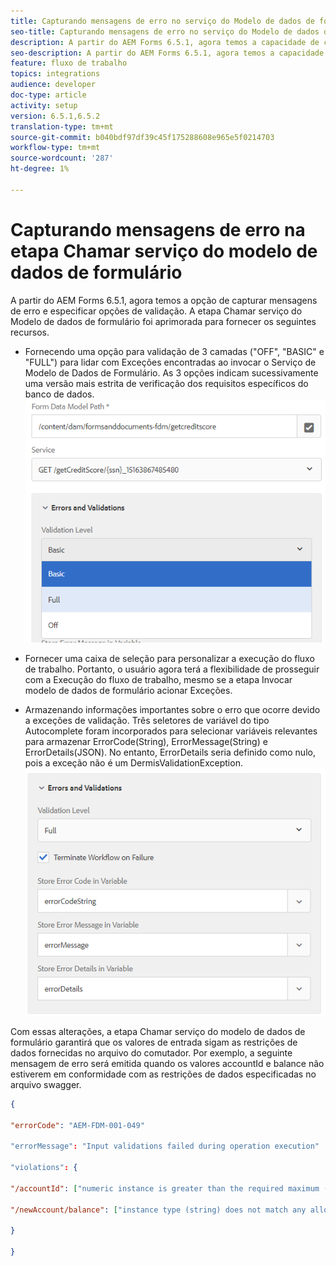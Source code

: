 ```yaml
---
title: Capturando mensagens de erro no serviço do Modelo de dados de formulário como etapa no fluxo de trabalho
seo-title: Capturando mensagens de erro no serviço do Modelo de dados de formulário como etapa no fluxo de trabalho
description: A partir do AEM Forms 6.5.1, agora temos a capacidade de capturar mensagens de erro geradas ao usar invocar o Serviço de modelo de dados de formulário como uma etapa no fluxo de trabalho do AEM. Fluxo de trabalho.
seo-description: A partir do AEM Forms 6.5.1, agora temos a capacidade de capturar mensagens de erro geradas ao usar invocar o Serviço de modelo de dados de formulário como uma etapa no fluxo de trabalho do AEM. Fluxo de trabalho.
feature: fluxo de trabalho
topics: integrations
audience: developer
doc-type: article
activity: setup
version: 6.5.1,6.5.2
translation-type: tm+mt
source-git-commit: b040bdf97df39c45f175288608e965e5f0214703
workflow-type: tm+mt
source-wordcount: '287'
ht-degree: 1%

---
```



# Capturando mensagens de erro na etapa Chamar serviço do modelo de dados de formulário

A partir do AEM Forms 6.5.1, agora temos a opção de capturar mensagens de erro e especificar opções de validação. A etapa Chamar serviço do Modelo de dados de formulário foi aprimorada para fornecer os seguintes recursos.

* Fornecendo uma opção para validação de 3 camadas (&quot;OFF&quot;, &quot;BASIC&quot; e &quot;FULL&quot;) para lidar com Exceções encontradas ao invocar o Serviço de Modelo de Dados de Formulário. As 3 opções indicam sucessivamente uma versão mais estrita de verificação dos requisitos específicos do banco de dados.
   ![níveis de validação](assets/validation-level.PNG)

* Fornecer uma caixa de seleção para personalizar a execução do fluxo de trabalho. Portanto, o usuário agora terá a flexibilidade de prosseguir com a Execução do fluxo de trabalho, mesmo se a etapa Invocar modelo de dados de formulário acionar Exceções.

* Armazenando informações importantes sobre o erro que ocorre devido a exceções de validação. Três seletores de variável do tipo Autocomplete foram incorporados para selecionar variáveis relevantes para armazenar ErrorCode(String), ErrorMessage(String) e ErrorDetails(JSON). No entanto, ErrorDetails seria definido como nulo, pois a exceção não é um DermisValidationException.
   ![como capturar mensagens de erro](assets/fdm-error-details.PNG)

Com essas alterações, a etapa Chamar serviço do modelo de dados de formulário garantirá que os valores de entrada sigam as restrições de dados fornecidas no arquivo do comutador. Por exemplo, a seguinte mensagem de erro será emitida quando os valores accountId e balance não estiverem em conformidade com as restrições de dados especificadas no arquivo swagger.

```json
{

"errorCode": "AEM-FDM-001-049"

"errorMessage": "Input validations failed during operation execution"

"violations": {

"/accountId": ["numeric instance is greater than the required maximum (maximum: 20, found: 97)"],

"/newAccount/balance": ["instance type (string) does not match any allowed primitive type (allowed: [\"integer\",\"number\"])"]

}

}
```


